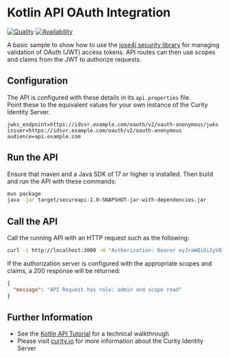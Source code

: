 # Kotlin API OAuth Integration

[![Quality](https://img.shields.io/badge/quality-experiment-red)](https://curity.io/resources/code-examples/status/)
[![Availability](https://img.shields.io/badge/availability-source-blue)](https://curity.io/resources/code-examples/status/)

A basic sample to show how to use the [jose4j security library](https://bitbucket.org/b_c/jose4j/wiki/Home) for managing validation of OAuth (JWT) access tokens. API routes can then use scopes and claims from the JWT to authorize requests.

## Configuration

The API is configured with these details in its `api.properties` file.\
Point these to the equivalent values for your own instance of the Curity Identity Server.

```text
jwks_endpoint=https://idsvr.example.com/oauth/v2/oauth-anonymous/jwks
issuer=https://idsvr.example.com/oauth/v2/oauth-anonymous
audience=api.example.com
```

## Run the API

Ensure that maven and a Java SDK of 17 or higher is installed.
Then build and run the API with these commands:

```bash
mvn package
java -jar target/secureapi-1.0-SNAPSHOT-jar-with-dependencies.jar
```

## Call the API

Call the running API with an HTTP request such as the following:

```bash
curl -i http://localhost:3000 -H "Authorization: Bearer eyJraWQiOiIyV01TWGcwekE..."
```

If the authorization server is configured with the appropriate scopes and claims, a 200 response will be returned:   

```json
{
  "message": "API Request has role: admin and scope read"
}
```

## Further Information

- See the [Kotlin API Tutorial](https://curity.io/resources/learn/kotlin-api/) for a technical walkthrough
- Please visit [curity.io](https://curity.io/) for more information about the Curity Identity Server
